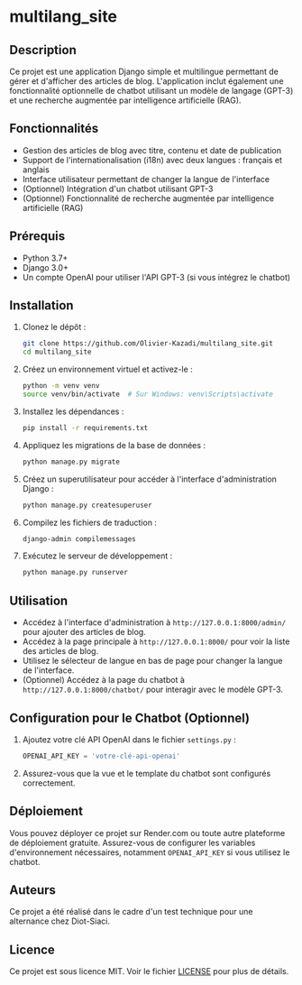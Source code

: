 # multilang_site

## Description

Ce projet est une application Django simple et multilingue permettant de gérer et d'afficher des articles de blog. L'application inclut également une fonctionnalité optionnelle de chatbot utilisant un modèle de langage (GPT-3) et une recherche augmentée par intelligence artificielle (RAG).

## Fonctionnalités

- Gestion des articles de blog avec titre, contenu et date de publication
- Support de l'internationalisation (i18n) avec deux langues : français et anglais
- Interface utilisateur permettant de changer la langue de l'interface
- (Optionnel) Intégration d'un chatbot utilisant GPT-3
- (Optionnel) Fonctionnalité de recherche augmentée par intelligence artificielle (RAG)

## Prérequis

- Python 3.7+
- Django 3.0+
- Un compte OpenAI pour utiliser l'API GPT-3 (si vous intégrez le chatbot)

## Installation

1. Clonez le dépôt :

    ```bash
    git clone https://github.com/Olivier-Kazadi/multilang_site.git
    cd multilang_site
    ```

2. Créez un environnement virtuel et activez-le :

    ```bash
    python -m venv venv
    source venv/bin/activate  # Sur Windows: venv\Scripts\activate
    ```

3. Installez les dépendances :

    ```bash
    pip install -r requirements.txt
    ```

4. Appliquez les migrations de la base de données :

    ```bash
    python manage.py migrate
    ```

5. Créez un superutilisateur pour accéder à l'interface d'administration Django :

    ```bash
    python manage.py createsuperuser
    ```

6. Compilez les fichiers de traduction :

    ```bash
    django-admin compilemessages
    ```

7. Exécutez le serveur de développement :

    ```bash
    python manage.py runserver
    ```

## Utilisation

- Accédez à l'interface d'administration à `http://127.0.0.1:8000/admin/` pour ajouter des articles de blog.
- Accédez à la page principale à `http://127.0.0.1:8000/` pour voir la liste des articles de blog.
- Utilisez le sélecteur de langue en bas de page pour changer la langue de l'interface.
- (Optionnel) Accédez à la page du chatbot à `http://127.0.0.1:8000/chatbot/` pour interagir avec le modèle GPT-3.

## Configuration pour le Chatbot (Optionnel)

1. Ajoutez votre clé API OpenAI dans le fichier `settings.py` :

    ```python
    OPENAI_API_KEY = 'votre-clé-api-openai'
    ```

2. Assurez-vous que la vue et le template du chatbot sont configurés correctement.

## Déploiement

Vous pouvez déployer ce projet sur Render.com ou toute autre plateforme de déploiement gratuite. Assurez-vous de configurer les variables d'environnement nécessaires, notamment `OPENAI_API_KEY` si vous utilisez le chatbot.

## Auteurs

Ce projet a été réalisé dans le cadre d'un test technique pour une alternance chez Diot-Siaci.

## Licence

Ce projet est sous licence MIT. Voir le fichier [LICENSE](LICENSE) pour plus de détails.
